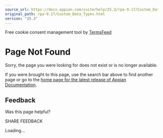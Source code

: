 ```yaml
---
source_url: https://docs.appian.com/suite/help/25.3/rpa-9.17/Custom_Data_Types.html
original_path: rpa-9.17/Custom_Data_Types.html
version: "25.3"
---
```


Free cookie consent management tool by [TermsFeed](https://www.termsfeed.com/)

# Page Not Found

Sorry, the page you were looking for does not exist or is no longer available.

If you were brought to this page, use the search bar above to find another page or go to the [home page for the latest release of Appian Documentation](https://docs.appian.com/suite/help/latest/).

## Feedback

Was this page helpful?

SHARE FEEDBACK

Loading...